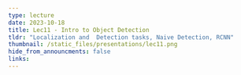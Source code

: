 ```yaml
---
type: lecture
date: 2023-10-18
title: Lec11 - Intro to Object Detection
tldr: "Localization and  Detection tasks, Naive Detection, RCNN"
thumbnail: /static_files/presentations/lec11.png
hide_from_announcments: false
links:
---
```

